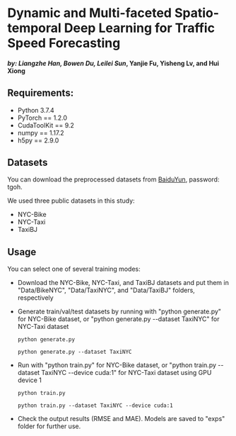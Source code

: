 # Dynamic and Multi-faceted Spatio-temporal Deep Learning for Traffic Speed Forecasting
#### *by: Liangzhe Han, Bowen Du, Leilei Sun*, Yanjie Fu, Yisheng Lv, and Hui Xiong


## Requirements:
- Python 3.7.4
- PyTorch == 1.2.0
- CudaToolKit == 9.2
- numpy == 1.17.2
- h5py == 2.9.0

## Datasets
You can download the preprocessed datasets from [BaiduYun](https://pan.baidu.com/s/1zeXvNfDu1BbDvgqcC7HupQ), password: tgoh. 

We used three public datasets in this study:
- NYC-Bike
- NYC-Taxi
- TaxiBJ

## Usage 
You can select one of several training modes:
 - Download the NYC-Bike, NYC-Taxi, and TaxiBJ datasets and put them in "Data/BikeNYC", "Data/TaxiNYC", and "Data/TaxiBJ" folders, respectively

 - Generate train/val/test datasets by running with "python generate.py" for NYC-Bike dataset, or "python generate.py --dataset TaxiNYC" for NYC-Taxi dataset

   ```
   python generate.py
   ```

   ```
   python generate.py --dataset TaxiNYC
   ```

 - Run with "python train.py" for NYC-Bike dataset, or "python train.py --dataset TaxiNYC --device cuda:1" for NYC-Taxi dataset using GPU device 1

   ```
   python train.py
   ```

   ```
   python train.py --dataset TaxiNYC --device cuda:1
   ```

 - Check the output results (RMSE and MAE). Models are saved to "exps" folder for further use.
